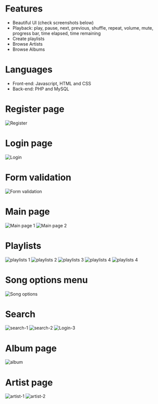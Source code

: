 # Features
- Beautiful UI (check screenshots below)
- Playback: play, pause, next, previous, shuffle, repeat, volume, mute, progress bar, time elapsed, time remaining
- Create playlists
- Browse Artists
- Browse Albums

# Languages
- Front-end: Javascript, HTML and CSS
- Back-end: PHP and MySQL

# Register page
![Register](https://github.com/leomcg/spotify-clone/blob/develop/assets/images/screenshots/register.png?raw=true)

# Login page
![Login](https://github.com/leomcg/spotify-clone/blob/develop/assets/images/screenshots/login.png?raw=true)

# Form validation
![Form validation](https://github.com/leomcg/spotify-clone/blob/develop/assets/images/screenshots/form-validation.png?raw=true)

# Main page
![Main page 1](https://github.com/leomcg/spotify-clone/blob/develop/assets/images/screenshots/main-page.png?raw=true)
![Main page 2](https://github.com/leomcg/spotify-clone/blob/develop/assets/images/screenshots/main-page-2.png?raw=true)

# Playlists
![playlists 1](https://github.com/leomcg/spotify-clone/blob/develop/assets/images/screenshots/new-playlist.png?raw=true)
![playlists 2](https://github.com/leomcg/spotify-clone/blob/develop/assets/images/screenshots/playlists-1.png?raw=true)
![playlists 3](https://github.com/leomcg/spotify-clone/blob/develop/assets/images/screenshots/playlists-2.png?raw=true)
![playlists 4](https://github.com/leomcg/spotify-clone/blob/develop/assets/images/screenshots/playlist-page.png?raw=true)
![playlists 4](https://github.com/leomcg/spotify-clone/blob/develop/assets/images/screenshots/playlist-delete.png?raw=true)

# Song options menu
![Song options](https://github.com/leomcg/spotify-clone/blob/develop/assets/images/screenshots/options-menu.png?raw=true)

# Search
![search-1](https://github.com/leomcg/spotify-clone/blob/develop/assets/images/screenshots/search.png?raw=true)
![search-2](https://github.com/leomcg/spotify-clone/blob/develop/assets/images/screenshots/search-2.png?raw=true)
![Login-3](https://github.com/leomcg/spotify-clone/blob/develop/assets/images/screenshots/search-3.png?raw=true)

# Album page
![album](https://github.com/leomcg/spotify-clone/blob/develop/assets/images/screenshots/album.png?raw=true)

# Artist page
![artist-1](https://github.com/leomcg/spotify-clone/blob/develop/assets/images/screenshots/artist-page.png?raw=true)
![artist-2](https://github.com/leomcg/spotify-clone/blob/develop/assets/images/screenshots/artist-page-2.png?raw=true)

